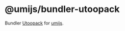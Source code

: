 # @umijs/bundler-utoopack

Bundler [Utoopack](https://github.com/umijs/mako) for [umijs](https://umijs.org).